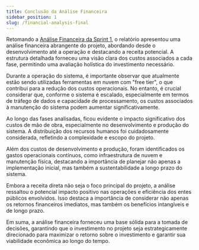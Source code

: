 ```yaml
---
title: Conclusão da Análise Financeira
sidebar_position: 1
slug: /financial-analysis-final
---
```


Retomando a [Análise Financeira da Sprint 1](https://inteli-college.github.io/2024-T0002-EC09-G04/financial-analysis), o relatório apresentou uma análise financeira abrangente do projeto, abordando desde o desenvolvimento até a operação e destacando a receita potencial. A estrutura detalhada forneceu uma visão clara dos custos associados a cada fase, permitindo uma avaliação holística do investimento necessário.

Durante a operação do sistema, é importante observar que atualmente estão sendo utilizadas ferramentas em nuvem com "free tier", o que contribui para a redução dos custos operacionais. No entanto, é crucial considerar que, conforme o sistema é escalado, especialmente em termos de tráfego de dados e capacidade de processamento, os custos associados à manutenção do sistema podem aumentar significativamente.

Ao longo das fases analisadas, ficou evidente o impacto significativo dos custos de mão de obra, especialmente no desenvolvimento e produção do sistema. A distribuição dos recursos humanos foi cuidadosamente considerada, refletindo a complexidade e escopo do projeto.

Além dos custos de desenvolvimento e produção, foram identificados os gastos operacionais contínuos, como infraestrutura de nuvem e manutenção física, destacando a importância de planejar não apenas a implementação inicial, mas também a sustentabilidade a longo prazo do sistema.

Embora a receita direta não seja o foco principal do projeto, a análise ressaltou o potencial impacto positivo nas operações e eficiência dos entes públicos envolvidos. Isso destaca a importância de considerar não apenas os retornos financeiros imediatos, mas também os benefícios intangíveis e de longo prazo.

Em suma, a análise financeira forneceu uma base sólida para a tomada de decisões, garantindo que o investimento no projeto seja estrategicamente direcionado para maximizar o retorno sobre o investimento e garantir sua viabilidade econômica ao longo do tempo.